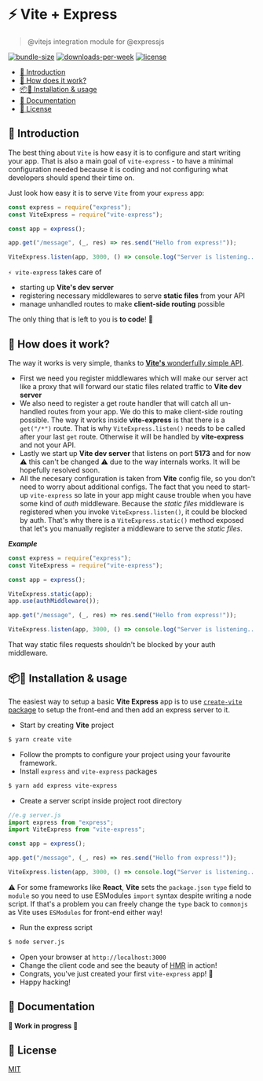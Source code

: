 # ⚡ Vite + Express
> @vitejs integration module for @expressjs

[![bundle-size](https://img.shields.io/bundlephobia/minzip/vite-express)](https://www.npmjs.org/package/vite-express)
[![downloads-per-week](https://img.shields.io/npm/dt/vite-express?color=red)](https://www.npmjs.org/package/vite-express)
[![license](https://img.shields.io/npm/l/vite-express?color=purple)](https://www.npmjs.org/package/vite-express)

- [💬 Introduction](#-introduction)
- [🤔 How does it work?](#-how-does-it-work)
- [📦🔧 Installation \& usage](#-installation--usage)
- [📝 Documentation](#-documentation)
- [🏦 License](#-license)

## 💬 Introduction

The best thing about `Vite` is how easy it is to configure and start writing your app. That is also a main goal of `vite-express` - to have a minimal configuration needed because it is coding and not configuring what developers should spend their time on.

Just look how easy it is to serve `Vite` from your `express` app:

```javascript
const express = require("express");
const ViteExpress = require("vite-express");

const app = express();

app.get("/message", (_, res) => res.send("Hello from express!"));

ViteExpress.listen(app, 3000, () => console.log("Server is listening..."));
```

`⚡ vite-express` takes care of 
- starting up **Vite's dev server**
- registering necessary middlewares to serve **static files** from your API
- manage unhandled routes to make **client-side routing** possible

The only thing that is left to you is **to code**! 🎉 

## 🤔 How does it work?

The way it works is very simple, thanks to [**Vite's** wonderfully simple API](https://vitejs.dev/guide/api-javascript.html).
 - First we need you register middlewares which will make our server act like a proxy that will forward our static files related traffic to **Vite dev server**
 - We also need to register a get route handler that will catch all un-handled routes from your app. We do this to make client-side routing possible. The way it works inside **vite-express** is that there is a `get("/*")` route. That is why `ViteExpress.listen()` needs to be called after your last `get` route. Otherwise it will be handled by **vite-express** and not your API.
 - Lastly we start up **Vite dev server** that listens on port **5173** and for now ⚠️ this can't be changed ⚠️ due to the way internals works.  It will be hopefully resolved soon.
 - All the necesary configuration is taken from **Vite** config file, so you don't need to worry about additional configs. 
The fact that you need to start-up `vite-express` so late in your app might cause trouble when you have some kind of *auth* middleware. Because the *static files* middleware is registered when you invoke `ViteExpress.listen()`, it could be blocked by auth. That's why there is a `ViteExpress.static()` method exposed that let's you manually register a middleware to serve the *static files*.

***Example***
```javascript
const express = require("express");
const ViteExpress = require("vite-express");

const app = express();

ViteExpress.static(app);
app.use(authMiddleware());

app.get("/message", (_, res) => res.send("Hello from express!"));

ViteExpress.listen(app, 3000, () => console.log("Server is listening..."));
```
That way static files requests shouldn't be blocked by your auth middleware.

## 📦🔧 Installation & usage

The easiest way to setup a basic **Vite Express** app is to use [`create-vite` package](https://vitejs.dev/guide/#scaffolding-your-first-vite-project) to setup the front-end and then add an express server to it.

- Start by creating **Vite** project
```bash
$ yarn create vite
```
 - Follow the prompts to configure your project using your favourite framework.
 - Install `express` and `vite-express` packages 
```bash
$ yarn add express vite-express
```
 - Create a server script inside project root directory
```javascript
//e.g server.js
import express from "express";
import ViteExpress from "vite-express";

const app = express();

app.get("/message", (_, res) => res.send("Hello from express!"));

ViteExpress.listen(app, 3000, () => console.log("Server is listening..."));
```
 ⚠️ For some frameworks like **React**, **Vite** sets the `package.json` `type` field to `module` so you need to use ESModules `import` syntax despite writing a node script. If that's a problem you can freely change the `type` back to `commonjs` as Vite uses `ESModules` for front-end either way!
 - Run the express script
```bash
$ node server.js
```
 - Open your browser at `http://localhost:3000`
 - Change the client code and see the beauty of [HMR](https://vitejs.dev/guide/features.html#hot-module-replacement) in action!
 - Congrats, you've just created your first `vite-express` app! 🎉 
 - Happy hacking!
## 📝 Documentation

**🚧 Work in progress 🚧**

## 🏦 License

[MIT](LICENSE)
